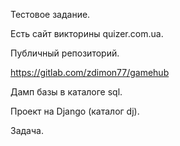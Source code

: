 Тестовое задание.

Есть сайт викторины quizer.com.ua.

Публичный репозиторий.

https://gitlab.com/zdimon77/gamehub

Дамп базы в каталоге sql.

Проект на Django (каталог dj).

Задача.
